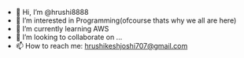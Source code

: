 - 👋 Hi, I’m @hrushi8888
- 👀 I’m interested in Programming(ofcourse thats why we all are here)
- 🌱 I’m currently learning AWS
- 💞️ I’m looking to collaborate on ...
- 📫 How to reach me: hrushikeshjoshi707@gmail.com

<!---
hrushi8888/hrushi8888 is a ✨ special ✨ repository because its `README.md` (this file) appears on your GitHub profile.
You can click the Preview link to take a look at your changes.
--->
